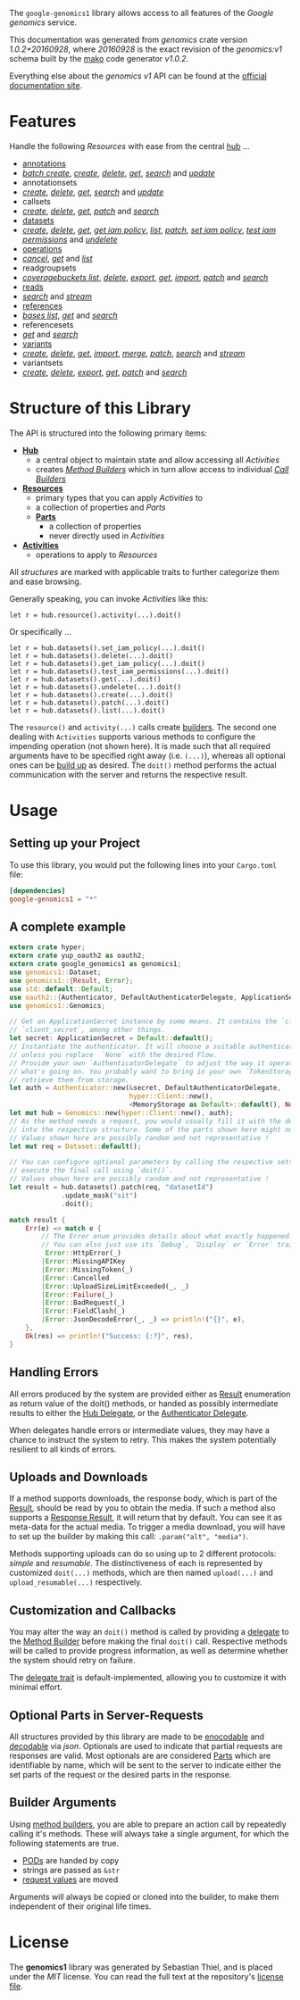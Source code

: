 <!---
DO NOT EDIT !
This file was generated automatically from 'src/mako/api/README.md.mako'
DO NOT EDIT !
-->
The `google-genomics1` library allows access to all features of the *Google genomics* service.

This documentation was generated from *genomics* crate version *1.0.2+20160928*, where *20160928* is the exact revision of the *genomics:v1* schema built by the [mako](http://www.makotemplates.org/) code generator *v1.0.2*.

Everything else about the *genomics* *v1* API can be found at the
[official documentation site](https://cloud.google.com/genomics/).
# Features

Handle the following *Resources* with ease from the central [hub](https://docs.rs/google-genomics1/1.0.2+20160928/google_genomics1/struct.Genomics.html) ... 

* [annotations](https://docs.rs/google-genomics1/1.0.2+20160928/google_genomics1/struct.Annotation.html)
 * [*batch create*](https://docs.rs/google-genomics1/1.0.2+20160928/google_genomics1/struct.AnnotationBatchCreateCall.html), [*create*](https://docs.rs/google-genomics1/1.0.2+20160928/google_genomics1/struct.AnnotationCreateCall.html), [*delete*](https://docs.rs/google-genomics1/1.0.2+20160928/google_genomics1/struct.AnnotationDeleteCall.html), [*get*](https://docs.rs/google-genomics1/1.0.2+20160928/google_genomics1/struct.AnnotationGetCall.html), [*search*](https://docs.rs/google-genomics1/1.0.2+20160928/google_genomics1/struct.AnnotationSearchCall.html) and [*update*](https://docs.rs/google-genomics1/1.0.2+20160928/google_genomics1/struct.AnnotationUpdateCall.html)
* annotationsets
 * [*create*](https://docs.rs/google-genomics1/1.0.2+20160928/google_genomics1/struct.AnnotationsetCreateCall.html), [*delete*](https://docs.rs/google-genomics1/1.0.2+20160928/google_genomics1/struct.AnnotationsetDeleteCall.html), [*get*](https://docs.rs/google-genomics1/1.0.2+20160928/google_genomics1/struct.AnnotationsetGetCall.html), [*search*](https://docs.rs/google-genomics1/1.0.2+20160928/google_genomics1/struct.AnnotationsetSearchCall.html) and [*update*](https://docs.rs/google-genomics1/1.0.2+20160928/google_genomics1/struct.AnnotationsetUpdateCall.html)
* callsets
 * [*create*](https://docs.rs/google-genomics1/1.0.2+20160928/google_genomics1/struct.CallsetCreateCall.html), [*delete*](https://docs.rs/google-genomics1/1.0.2+20160928/google_genomics1/struct.CallsetDeleteCall.html), [*get*](https://docs.rs/google-genomics1/1.0.2+20160928/google_genomics1/struct.CallsetGetCall.html), [*patch*](https://docs.rs/google-genomics1/1.0.2+20160928/google_genomics1/struct.CallsetPatchCall.html) and [*search*](https://docs.rs/google-genomics1/1.0.2+20160928/google_genomics1/struct.CallsetSearchCall.html)
* [datasets](https://docs.rs/google-genomics1/1.0.2+20160928/google_genomics1/struct.Dataset.html)
 * [*create*](https://docs.rs/google-genomics1/1.0.2+20160928/google_genomics1/struct.DatasetCreateCall.html), [*delete*](https://docs.rs/google-genomics1/1.0.2+20160928/google_genomics1/struct.DatasetDeleteCall.html), [*get*](https://docs.rs/google-genomics1/1.0.2+20160928/google_genomics1/struct.DatasetGetCall.html), [*get iam policy*](https://docs.rs/google-genomics1/1.0.2+20160928/google_genomics1/struct.DatasetGetIamPolicyCall.html), [*list*](https://docs.rs/google-genomics1/1.0.2+20160928/google_genomics1/struct.DatasetListCall.html), [*patch*](https://docs.rs/google-genomics1/1.0.2+20160928/google_genomics1/struct.DatasetPatchCall.html), [*set iam policy*](https://docs.rs/google-genomics1/1.0.2+20160928/google_genomics1/struct.DatasetSetIamPolicyCall.html), [*test iam permissions*](https://docs.rs/google-genomics1/1.0.2+20160928/google_genomics1/struct.DatasetTestIamPermissionCall.html) and [*undelete*](https://docs.rs/google-genomics1/1.0.2+20160928/google_genomics1/struct.DatasetUndeleteCall.html)
* [operations](https://docs.rs/google-genomics1/1.0.2+20160928/google_genomics1/struct.Operation.html)
 * [*cancel*](https://docs.rs/google-genomics1/1.0.2+20160928/google_genomics1/struct.OperationCancelCall.html), [*get*](https://docs.rs/google-genomics1/1.0.2+20160928/google_genomics1/struct.OperationGetCall.html) and [*list*](https://docs.rs/google-genomics1/1.0.2+20160928/google_genomics1/struct.OperationListCall.html)
* readgroupsets
 * [*coveragebuckets list*](https://docs.rs/google-genomics1/1.0.2+20160928/google_genomics1/struct.ReadgroupsetCoveragebucketListCall.html), [*delete*](https://docs.rs/google-genomics1/1.0.2+20160928/google_genomics1/struct.ReadgroupsetDeleteCall.html), [*export*](https://docs.rs/google-genomics1/1.0.2+20160928/google_genomics1/struct.ReadgroupsetExportCall.html), [*get*](https://docs.rs/google-genomics1/1.0.2+20160928/google_genomics1/struct.ReadgroupsetGetCall.html), [*import*](https://docs.rs/google-genomics1/1.0.2+20160928/google_genomics1/struct.ReadgroupsetImportCall.html), [*patch*](https://docs.rs/google-genomics1/1.0.2+20160928/google_genomics1/struct.ReadgroupsetPatchCall.html) and [*search*](https://docs.rs/google-genomics1/1.0.2+20160928/google_genomics1/struct.ReadgroupsetSearchCall.html)
* [reads](https://docs.rs/google-genomics1/1.0.2+20160928/google_genomics1/struct.Read.html)
 * [*search*](https://docs.rs/google-genomics1/1.0.2+20160928/google_genomics1/struct.ReadSearchCall.html) and [*stream*](https://docs.rs/google-genomics1/1.0.2+20160928/google_genomics1/struct.ReadStreamCall.html)
* [references](https://docs.rs/google-genomics1/1.0.2+20160928/google_genomics1/struct.Reference.html)
 * [*bases list*](https://docs.rs/google-genomics1/1.0.2+20160928/google_genomics1/struct.ReferenceBaseListCall.html), [*get*](https://docs.rs/google-genomics1/1.0.2+20160928/google_genomics1/struct.ReferenceGetCall.html) and [*search*](https://docs.rs/google-genomics1/1.0.2+20160928/google_genomics1/struct.ReferenceSearchCall.html)
* referencesets
 * [*get*](https://docs.rs/google-genomics1/1.0.2+20160928/google_genomics1/struct.ReferencesetGetCall.html) and [*search*](https://docs.rs/google-genomics1/1.0.2+20160928/google_genomics1/struct.ReferencesetSearchCall.html)
* [variants](https://docs.rs/google-genomics1/1.0.2+20160928/google_genomics1/struct.Variant.html)
 * [*create*](https://docs.rs/google-genomics1/1.0.2+20160928/google_genomics1/struct.VariantCreateCall.html), [*delete*](https://docs.rs/google-genomics1/1.0.2+20160928/google_genomics1/struct.VariantDeleteCall.html), [*get*](https://docs.rs/google-genomics1/1.0.2+20160928/google_genomics1/struct.VariantGetCall.html), [*import*](https://docs.rs/google-genomics1/1.0.2+20160928/google_genomics1/struct.VariantImportCall.html), [*merge*](https://docs.rs/google-genomics1/1.0.2+20160928/google_genomics1/struct.VariantMergeCall.html), [*patch*](https://docs.rs/google-genomics1/1.0.2+20160928/google_genomics1/struct.VariantPatchCall.html), [*search*](https://docs.rs/google-genomics1/1.0.2+20160928/google_genomics1/struct.VariantSearchCall.html) and [*stream*](https://docs.rs/google-genomics1/1.0.2+20160928/google_genomics1/struct.VariantStreamCall.html)
* variantsets
 * [*create*](https://docs.rs/google-genomics1/1.0.2+20160928/google_genomics1/struct.VariantsetCreateCall.html), [*delete*](https://docs.rs/google-genomics1/1.0.2+20160928/google_genomics1/struct.VariantsetDeleteCall.html), [*export*](https://docs.rs/google-genomics1/1.0.2+20160928/google_genomics1/struct.VariantsetExportCall.html), [*get*](https://docs.rs/google-genomics1/1.0.2+20160928/google_genomics1/struct.VariantsetGetCall.html), [*patch*](https://docs.rs/google-genomics1/1.0.2+20160928/google_genomics1/struct.VariantsetPatchCall.html) and [*search*](https://docs.rs/google-genomics1/1.0.2+20160928/google_genomics1/struct.VariantsetSearchCall.html)




# Structure of this Library

The API is structured into the following primary items:

* **[Hub](https://docs.rs/google-genomics1/1.0.2+20160928/google_genomics1/struct.Genomics.html)**
    * a central object to maintain state and allow accessing all *Activities*
    * creates [*Method Builders*](https://docs.rs/google-genomics1/1.0.2+20160928/google_genomics1/trait.MethodsBuilder.html) which in turn
      allow access to individual [*Call Builders*](https://docs.rs/google-genomics1/1.0.2+20160928/google_genomics1/trait.CallBuilder.html)
* **[Resources](https://docs.rs/google-genomics1/1.0.2+20160928/google_genomics1/trait.Resource.html)**
    * primary types that you can apply *Activities* to
    * a collection of properties and *Parts*
    * **[Parts](https://docs.rs/google-genomics1/1.0.2+20160928/google_genomics1/trait.Part.html)**
        * a collection of properties
        * never directly used in *Activities*
* **[Activities](https://docs.rs/google-genomics1/1.0.2+20160928/google_genomics1/trait.CallBuilder.html)**
    * operations to apply to *Resources*

All *structures* are marked with applicable traits to further categorize them and ease browsing.

Generally speaking, you can invoke *Activities* like this:

```Rust,ignore
let r = hub.resource().activity(...).doit()
```

Or specifically ...

```ignore
let r = hub.datasets().set_iam_policy(...).doit()
let r = hub.datasets().delete(...).doit()
let r = hub.datasets().get_iam_policy(...).doit()
let r = hub.datasets().test_iam_permissions(...).doit()
let r = hub.datasets().get(...).doit()
let r = hub.datasets().undelete(...).doit()
let r = hub.datasets().create(...).doit()
let r = hub.datasets().patch(...).doit()
let r = hub.datasets().list(...).doit()
```

The `resource()` and `activity(...)` calls create [builders][builder-pattern]. The second one dealing with `Activities` 
supports various methods to configure the impending operation (not shown here). It is made such that all required arguments have to be 
specified right away (i.e. `(...)`), whereas all optional ones can be [build up][builder-pattern] as desired.
The `doit()` method performs the actual communication with the server and returns the respective result.

# Usage

## Setting up your Project

To use this library, you would put the following lines into your `Cargo.toml` file:

```toml
[dependencies]
google-genomics1 = "*"
```

## A complete example

```Rust
extern crate hyper;
extern crate yup_oauth2 as oauth2;
extern crate google_genomics1 as genomics1;
use genomics1::Dataset;
use genomics1::{Result, Error};
use std::default::Default;
use oauth2::{Authenticator, DefaultAuthenticatorDelegate, ApplicationSecret, MemoryStorage};
use genomics1::Genomics;

// Get an ApplicationSecret instance by some means. It contains the `client_id` and 
// `client_secret`, among other things.
let secret: ApplicationSecret = Default::default();
// Instantiate the authenticator. It will choose a suitable authentication flow for you, 
// unless you replace  `None` with the desired Flow.
// Provide your own `AuthenticatorDelegate` to adjust the way it operates and get feedback about 
// what's going on. You probably want to bring in your own `TokenStorage` to persist tokens and
// retrieve them from storage.
let auth = Authenticator::new(&secret, DefaultAuthenticatorDelegate,
                              hyper::Client::new(),
                              <MemoryStorage as Default>::default(), None);
let mut hub = Genomics::new(hyper::Client::new(), auth);
// As the method needs a request, you would usually fill it with the desired information
// into the respective structure. Some of the parts shown here might not be applicable !
// Values shown here are possibly random and not representative !
let mut req = Dataset::default();

// You can configure optional parameters by calling the respective setters at will, and
// execute the final call using `doit()`.
// Values shown here are possibly random and not representative !
let result = hub.datasets().patch(req, "datasetId")
             .update_mask("sit")
             .doit();

match result {
    Err(e) => match e {
        // The Error enum provides details about what exactly happened.
        // You can also just use its `Debug`, `Display` or `Error` traits
         Error::HttpError(_)
        |Error::MissingAPIKey
        |Error::MissingToken(_)
        |Error::Cancelled
        |Error::UploadSizeLimitExceeded(_, _)
        |Error::Failure(_)
        |Error::BadRequest(_)
        |Error::FieldClash(_)
        |Error::JsonDecodeError(_, _) => println!("{}", e),
    },
    Ok(res) => println!("Success: {:?}", res),
}

```
## Handling Errors

All errors produced by the system are provided either as [Result](https://docs.rs/google-genomics1/1.0.2+20160928/google_genomics1/enum.Result.html) enumeration as return value of 
the doit() methods, or handed as possibly intermediate results to either the 
[Hub Delegate](https://docs.rs/google-genomics1/1.0.2+20160928/google_genomics1/trait.Delegate.html), or the [Authenticator Delegate](https://docs.rs/yup-oauth2/*/yup_oauth2/trait.AuthenticatorDelegate.html).

When delegates handle errors or intermediate values, they may have a chance to instruct the system to retry. This 
makes the system potentially resilient to all kinds of errors.

## Uploads and Downloads
If a method supports downloads, the response body, which is part of the [Result](https://docs.rs/google-genomics1/1.0.2+20160928/google_genomics1/enum.Result.html), should be
read by you to obtain the media.
If such a method also supports a [Response Result](https://docs.rs/google-genomics1/1.0.2+20160928/google_genomics1/trait.ResponseResult.html), it will return that by default.
You can see it as meta-data for the actual media. To trigger a media download, you will have to set up the builder by making
this call: `.param("alt", "media")`.

Methods supporting uploads can do so using up to 2 different protocols: 
*simple* and *resumable*. The distinctiveness of each is represented by customized 
`doit(...)` methods, which are then named `upload(...)` and `upload_resumable(...)` respectively.

## Customization and Callbacks

You may alter the way an `doit()` method is called by providing a [delegate](https://docs.rs/google-genomics1/1.0.2+20160928/google_genomics1/trait.Delegate.html) to the 
[Method Builder](https://docs.rs/google-genomics1/1.0.2+20160928/google_genomics1/trait.CallBuilder.html) before making the final `doit()` call. 
Respective methods will be called to provide progress information, as well as determine whether the system should 
retry on failure.

The [delegate trait](https://docs.rs/google-genomics1/1.0.2+20160928/google_genomics1/trait.Delegate.html) is default-implemented, allowing you to customize it with minimal effort.

## Optional Parts in Server-Requests

All structures provided by this library are made to be [enocodable](https://docs.rs/google-genomics1/1.0.2+20160928/google_genomics1/trait.RequestValue.html) and 
[decodable](https://docs.rs/google-genomics1/1.0.2+20160928/google_genomics1/trait.ResponseResult.html) via *json*. Optionals are used to indicate that partial requests are responses 
are valid.
Most optionals are are considered [Parts](https://docs.rs/google-genomics1/1.0.2+20160928/google_genomics1/trait.Part.html) which are identifiable by name, which will be sent to 
the server to indicate either the set parts of the request or the desired parts in the response.

## Builder Arguments

Using [method builders](https://docs.rs/google-genomics1/1.0.2+20160928/google_genomics1/trait.CallBuilder.html), you are able to prepare an action call by repeatedly calling it's methods.
These will always take a single argument, for which the following statements are true.

* [PODs][wiki-pod] are handed by copy
* strings are passed as `&str`
* [request values](https://docs.rs/google-genomics1/1.0.2+20160928/google_genomics1/trait.RequestValue.html) are moved

Arguments will always be copied or cloned into the builder, to make them independent of their original life times.

[wiki-pod]: http://en.wikipedia.org/wiki/Plain_old_data_structure
[builder-pattern]: http://en.wikipedia.org/wiki/Builder_pattern
[google-go-api]: https://github.com/google/google-api-go-client

# License
The **genomics1** library was generated by Sebastian Thiel, and is placed 
under the *MIT* license.
You can read the full text at the repository's [license file][repo-license].

[repo-license]: https://github.com/Byron/google-apis-rsblob/master/LICENSE.md
